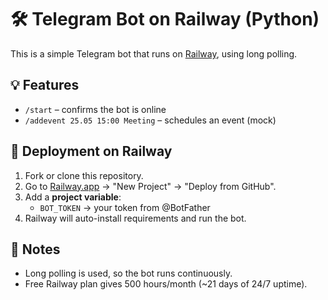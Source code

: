 # 🛠️ Telegram Bot on Railway (Python)

This is a simple Telegram bot that runs on [Railway](https://railway.app), using long polling.

## 💡 Features

- `/start` – confirms the bot is online
- `/addevent 25.05 15:00 Meeting` – schedules an event (mock)

## 🚀 Deployment on Railway

1. Fork or clone this repository.
2. Go to [Railway.app](https://railway.app) → "New Project" → "Deploy from GitHub".
3. Add a **project variable**:
   - `BOT_TOKEN` → your token from @BotFather
4. Railway will auto-install requirements and run the bot.

## 🧠 Notes

- Long polling is used, so the bot runs continuously.
- Free Railway plan gives 500 hours/month (~21 days of 24/7 uptime).
